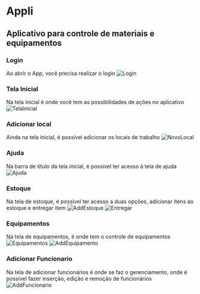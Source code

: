 # Appli

## Aplicativo para controle de materiais e equipamentos

### Login

Ao abrir o App, você precisa realizar o login
![Login](https://raw.githubusercontent.com/JoshGodoyyy/Appli/master/images/Login.png?token=GHSAT0AAAAAABZ7UHLJTXQTWLVUFD3RTJREY2LHK6A)

### Tela Inicial

Na tela inicial é onde você tem as possibilidades de ações no aplicativo
![TelaInicial](https://raw.githubusercontent.com/JoshGodoyyy/Appli/master/images/HomePage.png?token=GHSAT0AAAAAABZ7UHLILVUIVCFC7SBFTWWYY2LHGIA)

### Adicionar local

Ainda na tela inicial, é possível adicionar os locais de trabalho
![NovoLocal](https://raw.githubusercontent.com/JoshGodoyyy/Appli/master/images/AddLocal.png?token=GHSAT0AAAAAABZ7UHLIEWUKKWZJ2A5INZ66Y2LHHIQ)

### Ajuda

Na barra de título da tela inicial, é possível ter acesso à tela de ajuda
![Ajuda](https://raw.githubusercontent.com/JoshGodoyyy/Appli/master/images/Help.png?token=GHSAT0AAAAAABZ7UHLJ2SMO4UR6GJTI5CKWY2LHIJA)

### Estoque

Na tela de estoque, é possível ter acesso a duas opções, adicionar itens ao estoque e entregar item
![AddEstoque](https://raw.githubusercontent.com/JoshGodoyyy/Appli/master/images/AdicionarAoEstoque.png)
![Entregar](https://raw.githubusercontent.com/JoshGodoyyy/Appli/master/images/EntregarItem.png)

### Equipamentos

Na tela de equipamentos, é onde tem o controle de equipamentos
![Equipamentos](https://raw.githubusercontent.com/JoshGodoyyy/Appli/master/images/Equipamentos.png)
![AddEquipamento](https://raw.githubusercontent.com/JoshGodoyyy/Appli/master/images/AddEquipamento.png)

### Adicionar Funcionario

Na tela de adicionar funcionários é onde se faz o gerenciamento, onde é possível fazer inserção, edição e remoção de funcionários
![AddFuncionario](https://raw.githubusercontent.com/JoshGodoyyy/Appli/master/images/Employees.png?token=GHSAT0AAAAAABZ7UHLJKSIZWE3YUYPEUKT2Y2LHJDA)
